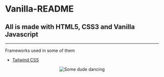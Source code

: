 # Vanilla-README

All is made with HTML5, CSS3 and Vanilla Javascript
---------------------------------------------------

* * *

Frameworks used in some of them

*   [Tailwind CSS](https://tailwindcss.com/)

  

  


<p align="center">
  <img src="https://github.com/sevensuii/holamundo/blob/main/FrontEnd/Vanilla/vgif2.gif" alt="Some dude dancing"/>
</p>
